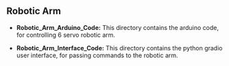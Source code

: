 ## Robotic Arm

- **Robotic_Arm_Arduino_Code:** This directory contains the arduino code, for controlling 6 servo robotic arm.

- **Robotic_Arm_Interface_Code:** This directory contains the python gradio user interface, for passing commands to the robotic arm.
